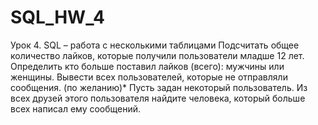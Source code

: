 # SQL_HW_4
Урок 4. SQL – работа с несколькими таблицами
Подсчитать общее количество лайков, которые получили пользователи младше 12 лет.
Определить кто больше поставил лайков (всего): мужчины или женщины.
Вывести всех пользователей, которые не отправляли сообщения.
(по желанию)* Пусть задан некоторый пользователь. Из всех друзей этого пользователя найдите человека, который больше всех написал ему сообщений.

